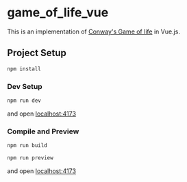# game_of_life_vue

This is an implementation of [Conway's Game of life](https://en.wikipedia.org/wiki/Conway%27s_Game_of_Life) in Vue.js.

## Project Setup

```sh
npm install
```

### Dev Setup

```sh
npm run dev
```

and open [localhost:4173](http://localhost:4173/)


### Compile and Preview


```sh
npm run build
```

```sh
npm run preview
```

and open [localhost:4173](http://localhost:4173/)
